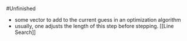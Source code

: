 #Unfinished 
- some vector to add to the current guess in an optimization algorithm
- usually, one adjusts the length of this step before stepping. [[Line Search]]

